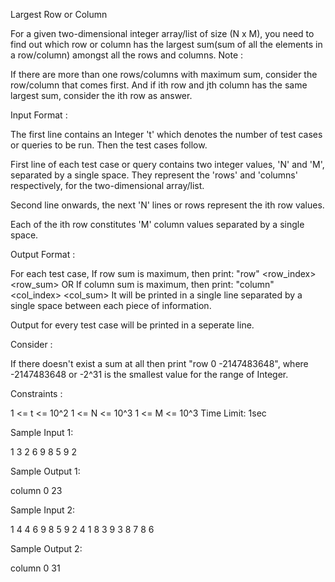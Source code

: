 Largest Row or Column

For a given two-dimensional integer array/list of size (N x M), you need to find out which row or column has the largest sum(sum of all the elements in a row/column) amongst all the rows and columns.
Note :

If there are more than one rows/columns with maximum sum, consider the row/column that comes first. And if ith row and jth column has the same largest sum, consider the ith row as answer.

Input Format :

The first line contains an Integer 't' which denotes the number of test cases or queries to be run. Then the test cases follow.

First line of each test case or query contains two integer values, 'N' and 'M', separated by a single space. They represent the 'rows' and 'columns' respectively, for the two-dimensional array/list.

Second line onwards, the next 'N' lines or rows represent the ith row values.

Each of the ith row constitutes 'M' column values separated by a single space.

Output Format :

For each test case, If row sum is maximum, then print: "row" <row_index> <row_sum>
OR
If column sum is maximum, then print: "column" <col_index> <col_sum>
It will be printed in a single line separated by a single space between each piece of information.

Output for every test case will be printed in a seperate line.

 Consider :

If there doesn't exist a sum at all then print "row 0 -2147483648", where -2147483648 or -2^31 is the smallest value for the range of Integer.

Constraints :

1 <= t <= 10^2
1 <= N <= 10^3
1 <= M <= 10^3
Time Limit: 1sec

Sample Input 1:

1
3 2
6 9 
8 5 
9 2 

Sample Output 1:

column 0 23

Sample Input 2:

1
4 4
6 9 8 5 
9 2 4 1 
8 3 9 3 
8 7 8 6 

Sample Output 2:

column 0 31

